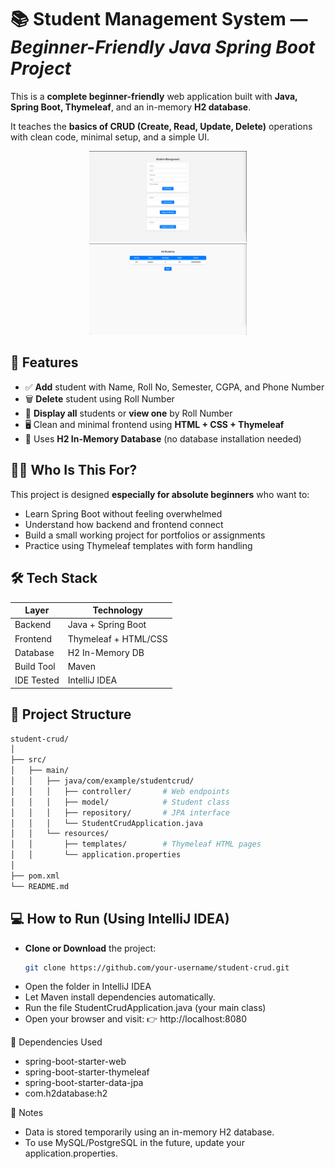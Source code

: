 # 📚 Student Management System — *Beginner-Friendly Java Spring Boot Project*

This is a **complete beginner-friendly** web application built with **Java, Spring Boot, Thymeleaf**, and an in-memory **H2 database**.

It teaches the **basics of CRUD (Create, Read, Update, Delete)** operations with clean code, minimal setup, and a simple UI.

<p align="center">
  <img src="images/home.png" width="50%" alt="Home screen"/>
  <img src="images/studentList.png" width="50%" alt="Student List"/>
</p>

## 🚀 Features

- ✅ **Add** student with Name, Roll No, Semester, CGPA, and Phone Number  
- 🗑️ **Delete** student using Roll Number  
- 👀 **Display all** students or **view one** by Roll Number  
- 🖥️ Clean and minimal frontend using **HTML + CSS + Thymeleaf**  
- 🧠 Uses **H2 In-Memory Database** (no database installation needed)


## 🧑‍🎓 Who Is This For?

This project is designed **especially for absolute beginners** who want to:
- Learn Spring Boot without feeling overwhelmed
- Understand how backend and frontend connect
- Build a small working project for portfolios or assignments
- Practice using Thymeleaf templates with form handling


## 🛠️ Tech Stack

| Layer        | Technology           |
|--------------|----------------------|
| Backend      | Java + Spring Boot   |
| Frontend     | Thymeleaf + HTML/CSS |
| Database     | H2 In-Memory DB      |
| Build Tool   | Maven                |
| IDE Tested   | IntelliJ IDEA        |

## 📂 Project Structure
   ```bash
student-crud/
│
├── src/
│   ├── main/
│   │   ├── java/com/example/studentcrud/
│   │   │   ├── controller/       # Web endpoints
│   │   │   ├── model/            # Student class
│   │   │   ├── repository/       # JPA interface
│   │   │   └── StudentCrudApplication.java
│   │   └── resources/
│   │       ├── templates/        # Thymeleaf HTML pages
│   │       └── application.properties
│
├── pom.xml
└── README.md
```

## 💻 How to Run (Using IntelliJ IDEA)

- **Clone or Download** the project:
   ```bash
   git clone https://github.com/your-username/student-crud.git

- Open the folder in IntelliJ IDEA
- Let Maven install dependencies automatically.
- Run the file StudentCrudApplication.java (your main class)
- Open your browser and visit:
👉 http://localhost:8080

🧪 Dependencies Used
- spring-boot-starter-web
- spring-boot-starter-thymeleaf
- spring-boot-starter-data-jpa
- com.h2database:h2


📌 Notes
- Data is stored temporarily using an in-memory H2 database.
- To use MySQL/PostgreSQL in the future, update your application.properties.

